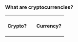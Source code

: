 ### What are cryptocurrencies?
<table class="layout">
	<tr>
		<td>
			<h4 class="fragment" data-fragment-index="1">Crypto?</h4>
		</td><td>
			<img class="fragment" data-fragment-index="3" data-src="img/baaa.gif">
		</td><td>
			<h4 class="fragment" data-fragment-index="2">Currency?</h4>
		</td>
	</tr>
</table>
		